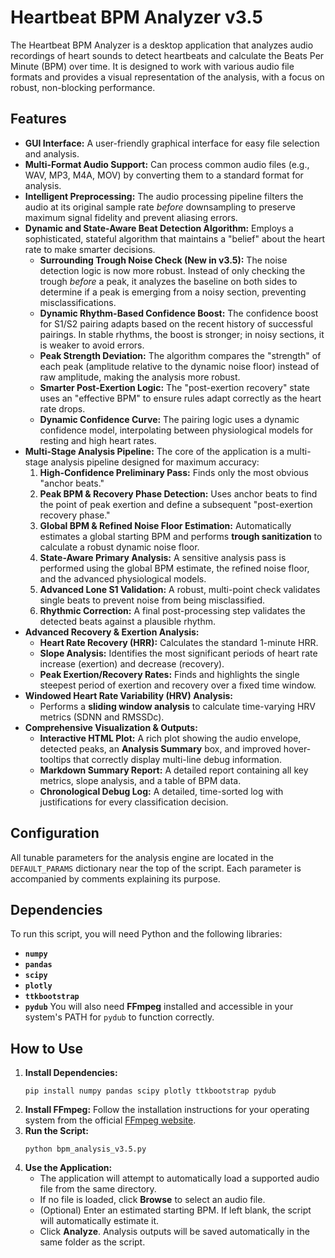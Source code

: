 # Heartbeat BPM Analyzer v3.5
The Heartbeat BPM Analyzer is a desktop application that analyzes audio recordings of heart sounds to detect heartbeats and calculate the Beats Per Minute (BPM) over time. It is designed to work with various audio file formats and provides a visual representation of the analysis, with a focus on robust, non-blocking performance.
## Features
- **GUI Interface:** A user-friendly graphical interface for easy file selection and analysis.
- **Multi-Format Audio Support:** Can process common audio files (e.g., WAV, MP3, M4A, MOV) by converting them to a standard format for analysis.
- **Intelligent Preprocessing:** The audio processing pipeline filters the audio at its original sample rate _before_ downsampling to preserve maximum signal fidelity and prevent aliasing errors.
- **Dynamic and State-Aware Beat Detection Algorithm:** Employs a sophisticated, stateful algorithm that maintains a "belief" about the heart rate to make smarter decisions.
    - **Surrounding Trough Noise Check (New in v3.5):** The noise detection logic is now more robust. Instead of only checking the trough _before_ a peak, it analyzes the baseline on both sides to determine if a peak is emerging from a noisy section, preventing misclassifications.
    - **Dynamic Rhythm-Based Confidence Boost:** The confidence boost for S1/S2 pairing adapts based on the recent history of successful pairings. In stable rhythms, the boost is stronger; in noisy sections, it is weaker to avoid errors.
    - **Peak Strength Deviation:** The algorithm compares the "strength" of each peak (amplitude relative to the dynamic noise floor) instead of raw amplitude, making the analysis more robust.
    - **Smarter Post-Exertion Logic:** The "post-exertion recovery" state uses an "effective BPM" to ensure rules adapt correctly as the heart rate drops.
    - **Dynamic Confidence Curve:** The pairing logic uses a dynamic confidence model, interpolating between physiological models for resting and high heart rates.
- **Multi-Stage Analysis Pipeline:** The core of the application is a multi-stage analysis pipeline designed for maximum accuracy:
    1. **High-Confidence Preliminary Pass:** Finds only the most obvious "anchor beats."
    2. **Peak BPM & Recovery Phase Detection:** Uses anchor beats to find the point of peak exertion and define a subsequent "post-exertion recovery phase."
    3. **Global BPM & Refined Noise Floor Estimation:** Automatically estimates a global starting BPM and performs **trough sanitization** to calculate a robust dynamic noise floor.
    4. **State-Aware Primary Analysis:** A sensitive analysis pass is performed using the global BPM estimate, the refined noise floor, and the advanced physiological models.
    5. **Advanced Lone S1 Validation:** A robust, multi-point check validates single beats to prevent noise from being misclassified.
    6. **Rhythmic Correction:** A final post-processing step validates the detected beats against a plausible rhythm.
- **Advanced Recovery & Exertion Analysis:**
    - **Heart Rate Recovery (HRR):** Calculates the standard 1-minute HRR.
    - **Slope Analysis:** Identifies the most significant periods of heart rate increase (exertion) and decrease (recovery).
    - **Peak Exertion/Recovery Rates:** Finds and highlights the single steepest period of exertion and recovery over a fixed time window.
- **Windowed Heart Rate Variability (HRV) Analysis:**
    - Performs a **sliding window analysis** to calculate time-varying HRV metrics (SDNN and RMSSDc).
- **Comprehensive Visualization & Outputs:**
    - **Interactive HTML Plot:** A rich plot showing the audio envelope, detected peaks, an **Analysis Summary** box, and improved hover-tooltips that correctly display multi-line debug information.
    - **Markdown Summary Report:** A detailed report containing all key metrics, slope analysis, and a table of BPM data.
    - **Chronological Debug Log:** A detailed, time-sorted log with justifications for every classification decision.
## Configuration
All tunable parameters for the analysis engine are located in the `DEFAULT_PARAMS` dictionary near the top of the script. Each parameter is accompanied by comments explaining its purpose.
## Dependencies
To run this script, you will need Python and the following libraries:
- **`numpy`**
- **`pandas`**
- **`scipy`**
- **`plotly`**
- **`ttkbootstrap`**
- **`pydub`**
You will also need **FFmpeg** installed and accessible in your system's PATH for `pydub` to function correctly.
## How to Use
1. **Install Dependencies:**
    ```
    pip install numpy pandas scipy plotly ttkbootstrap pydub
    ```
2. **Install FFmpeg:** Follow the installation instructions for your operating system from the official [FFmpeg website](https://ffmpeg.org/download.html "null").
3. **Run the Script:**
    ```
    python bpm_analysis_v3.5.py
    ```
4. **Use the Application:**
    - The application will attempt to automatically load a supported audio file from the same directory.
    - If no file is loaded, click **Browse** to select an audio file.
    - (Optional) Enter an estimated starting BPM. If left blank, the script will automatically estimate it.
    - Click **Analyze**. Analysis outputs will be saved automatically in the same folder as the script.